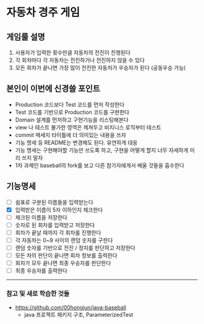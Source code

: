 # 자동차 경주 게임

## 게임룰 설명 
1. 사용자가 입력한 횟수만큼 자동차의 전진이 진행된다
2. 각 회차마다 각 자동차는 전진하거나 전진하지 않을 수 있다
3. 모든 회차가 끝나면 가장 많이 전진한 자동차가 우승자가 된다 (공동우승 가능)

## 본인이 이번에 신경쓸 포인트  
- Production 코드보다 Test 코드를 먼저 작성한다 
- Test 코드를 기반으로 Production 코드를 구현한다
- Domain 설계를 먼저하고 구현기능을 리스팅해본다 
- view 나 테스트 불가한 영역은 제쳐두고 비지니스 로직부터 테스트
- commit 메세지 타이틀에 더 의미있는 내용을 쓰자 
- 기능 명세 등 README는 변경해도 된다. 유연하게 대응
- 기능 명세는 구현해야할 기능만 쓰도록 하고, 구현을 어떻게 할지 너무 자세하게 미리 쓰지 말자 
- 1차 과제인 baseball의 fork를 보고 다른 참가자에게서 배울 것들을 흡수한다

## 기능명세
- [ ] 쉼표로 구분된 이름들을 입력받는다
- [x] 입력받은 이름이 5자 이하인지 체크한다
- [ ] 체크된 이름을 저장한다
- [ ] 숫자로 된 회차를 입력받고 저장한다
- [ ] 회차가 끝날 때까지 각 회차를 진행한다
- [ ] 각 자동차는 0~9 사이의 랜덤 숫자를 구한다
- [ ] 랜덤 숫자를 기반으로 전진 / 정지를 판단하고 저장한다 
- [ ] 모든 차의 판단이 끝나면 회차 정보를 출력한다
- [ ] 회차가 모두 끝나면 최종 우승자를 판단한다 
- [ ] 최종 우승자를 출력한다 

---

### 참고 및 새로 학습한 것들
- https://github.com/00hongjun/java-baseball
    - java 프로젝트 패키지 구조, ParameterizedTest
